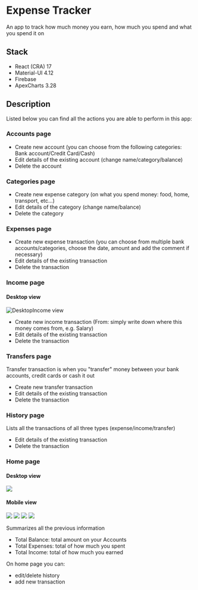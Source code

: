 # Expense Tracker

An app to track how much money you earn, how much you spend and what you spend it on

## Stack

* React (CRA) 17
* Material-UI 4.12
* Firebase
* ApexCharts 3.28

## Description
Listed below you can find all the actions you are able to perform in this app:
### Accounts page
* Create new account (you can choose from the following categories: Bank account/Credit Card/Cash)
* Edit details of the existing account (change name/category/balance)
* Delete the account

### Categories page
* Create new expense category (on what you spend money: food, home, transport, etc...)
* Edit details of the category (change name/balance)
* Delete the category

### Expenses page
* Create new expense transaction (you can choose from multiple bank accounts/categories, choose the date, amount and add the comment if necessary)
* Edit details of the existing transaction
* Delete the transaction

### Income page

#### Desktop view
![DesktopIncome view](./public/DesktopIncome.png)

* Create new income transaction (From: simply write down where this money comes from, e.g. Salary)
* Edit details of the existing transaction
* Delete the transaction

### Transfers page
Transfer transaction is when you "transfer" money between your bank accounts, credit cards or cash it out
* Create new transfer transaction
* Edit details of the existing transaction
* Delete the transaction

### History page
Lists all the transactions of all three types (expense/income/transfer)
* Edit details of the existing transaction
* Delete the transaction

### Home page

#### Desktop view
<img src="./public/DesktopHome.png">

#### Mobile view
<img src="./public/MobileHomeBalances.png">
<img src="./public/MobileHomeForm.png">
<img src="./public/MobileHomeAccounts.png">
<img src="./public/MobileHomeChart.png">

Summarizes all the previous information
* Total Balance: total amount on your Accounts
* Total Expenses: total of how much you spent
* Total Income: total of how much you earned

On home page you can:
* edit/delete history
* add new transaction
